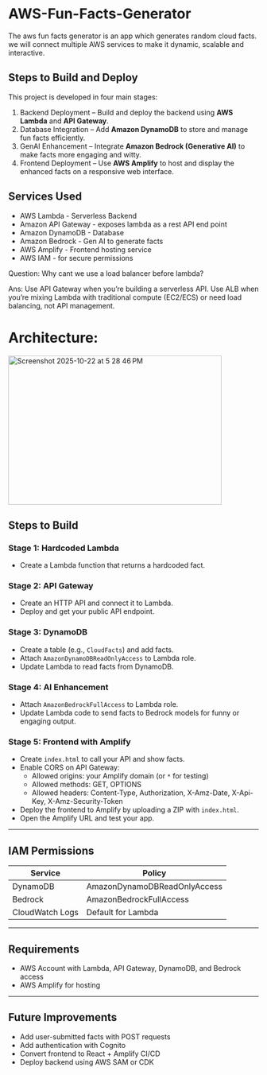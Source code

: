 # AWS-Fun-Facts-Generator
The aws fun facts generator is an app which generates random cloud facts. we will connect multiple AWS services to make it dynamic, scalable and interactive.

## Steps to Build and Deploy

This project is developed in four main stages:

1. Backend Deployment – Build and deploy the backend using **AWS Lambda** and **API Gateway**.  
2. Database Integration – Add **Amazon DynamoDB** to store and manage fun facts efficiently.  
3. GenAI Enhancement – Integrate **Amazon Bedrock (Generative AI)** to make facts more engaging and witty.  
4. Frontend Deployment – Use **AWS Amplify** to host and display the enhanced facts on a responsive web interface.

## Services Used
- AWS Lambda - Serverless Backend
- Amazon API Gateway - exposes lambda as a rest API end point
- Amazon DynamoDB - Database
- Amazon Bedrock - Gen AI to generate facts
- AWS Amplify - Frontend hosting service
- AWS IAM - for secure permissions

Question: Why cant we use a load balancer before lambda?

Ans: Use API Gateway when you’re building a serverless API. Use ALB when you’re mixing Lambda with traditional compute (EC2/ECS) or need load balancing, not API management.

# Architecture:

<img width="429" height="300" alt="Screenshot 2025-10-22 at 5 28 46 PM" src="https://github.com/user-attachments/assets/ade81a2a-6318-4d42-b30c-0b92fa8ff8a9" />

## Steps to Build

### Stage 1: Hardcoded Lambda
- Create a Lambda function that returns a hardcoded fact.

### Stage 2: API Gateway
- Create an HTTP API and connect it to Lambda.  
- Deploy and get your public API endpoint.

### Stage 3: DynamoDB
- Create a table (e.g., `CloudFacts`) and add facts.  
- Attach `AmazonDynamoDBReadOnlyAccess` to Lambda role.  
- Update Lambda to read facts from DynamoDB.

### Stage 4: AI Enhancement
- Attach `AmazonBedrockFullAccess` to Lambda role.  
- Update Lambda code to send facts to Bedrock models for funny or engaging output.  

### Stage 5: Frontend with Amplify
- Create `index.html` to call your API and show facts.  
- Enable CORS on API Gateway:  
  - Allowed origins: your Amplify domain (or `*` for testing)  
  - Allowed methods: GET, OPTIONS  
  - Allowed headers: Content-Type, Authorization, X-Amz-Date, X-Api-Key, X-Amz-Security-Token  
- Deploy the frontend to Amplify by uploading a ZIP with `index.html`.  
- Open the Amplify URL and test your app.

---

## IAM Permissions

| Service | Policy |
|---------|--------|
| DynamoDB | AmazonDynamoDBReadOnlyAccess |
| Bedrock | AmazonBedrockFullAccess |
| CloudWatch Logs | Default for Lambda |

---

## Requirements

- AWS Account with Lambda, API Gateway, DynamoDB, and Bedrock access  
- AWS Amplify for hosting  

---

## Future Improvements

- Add user-submitted facts with POST requests  
- Add authentication with Cognito  
- Convert frontend to React + Amplify CI/CD  
- Deploy backend using AWS SAM or CDK  


